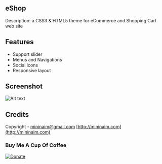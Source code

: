 ## eShop

Description: a CSS3 & HTML5 theme for eCommerce and Shopping Cart web site


## Features

- Support slider
- Menus and Navigations
- Social icons
- Responsive layout

## Screenshot
![Alt text](https://raw.github.com/mininaim/eShop/master/images/screenshot.png "ScreenShot")


## Credits
Copyright - mininaim@gmail.com
[http://mininaim.com](http://mininaim.com)

### Buy Me A Cup Of Coffee

[![Donate](https://s3.amazonaws.com/listjs/donate-coffee.png)](https://www.paypal.com/cgi-bin/webscr?cmd=_donations&business=mininaim%40gmail%2ecom&lc=US&no_note=0&currency_code=USD&bn=PP%2dDonationsBF%3abtn_donate_SM%2egif%3aNonHostedGuest)

